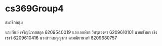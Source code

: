 # cs369Group4

สมาชิกกลุ่ม

นายกันย์ เจริญนิวาสสกุล 6209540019
นายเอกพิชา วิศรุตวงศา 6209610101
นายณัทธร เชิงเชาว์ 6209610416
นางสาวเบญญาภา คามณิยานนท์ 6209680757

